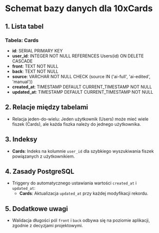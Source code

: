 # Schemat bazy danych dla 10xCards

## 1. Lista tabel

### Tabela: Cards

- **id**: SERIAL PRIMARY KEY
- **user_id**: INTEGER NOT NULL REFERENCES Users(id) ON DELETE CASCADE
- **front**: TEXT NOT NULL
- **back**: TEXT NOT NULL
- **source**: VARCHAR NOT NULL CHECK (source IN ('ai-full', 'ai-edited', 'manual'))
- **created_at**: TIMESTAMP DEFAULT CURRENT_TIMESTAMP NOT NULL
- **updated_at**: TIMESTAMP DEFAULT CURRENT_TIMESTAMP NOT NULL

## 2. Relacje między tabelami

- Relacja jeden-do-wielu: Jeden użytkownik (Users) może mieć wiele fiszek (Cards), ale każda fiszka należy do jednego użytkownika.

## 3. Indeksy

- **Cards**: Indeks na kolumnie `user_id` dla szybkiego wyszukiwania fiszek powiązanych z użytkownikiem.

## 4. Zasady PostgreSQL

- Triggery do automatycznego ustawiania wartości `created_at` i `updated_at`:
    - **Cards**: Aktualizacja `updated_at` przy każdej modyfikacji rekordu.

## 5. Dodatkowe uwagi

- Walidacja długości pól `front` i `back` odbywa się na poziomie aplikacji, zgodnie z decyzjami projektowymi.
